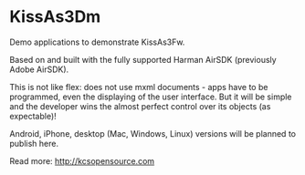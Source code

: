 # KissAs3Dm
Demo applications to demonstrate KissAs3Fw.

Based on and built with the fully supported Harman AirSDK (previously Adobe AirSDK).

This is not like flex: does not use mxml documents - apps have to be programmed, even the displaying of the user interface.
But it will be simple and the developer wins the almost perfect control over its objects (as expectable)!

Android, iPhone, desktop (Mac, Windows, Linux) versions will be planned to publish here.

Read more: http://kcsopensource.com
